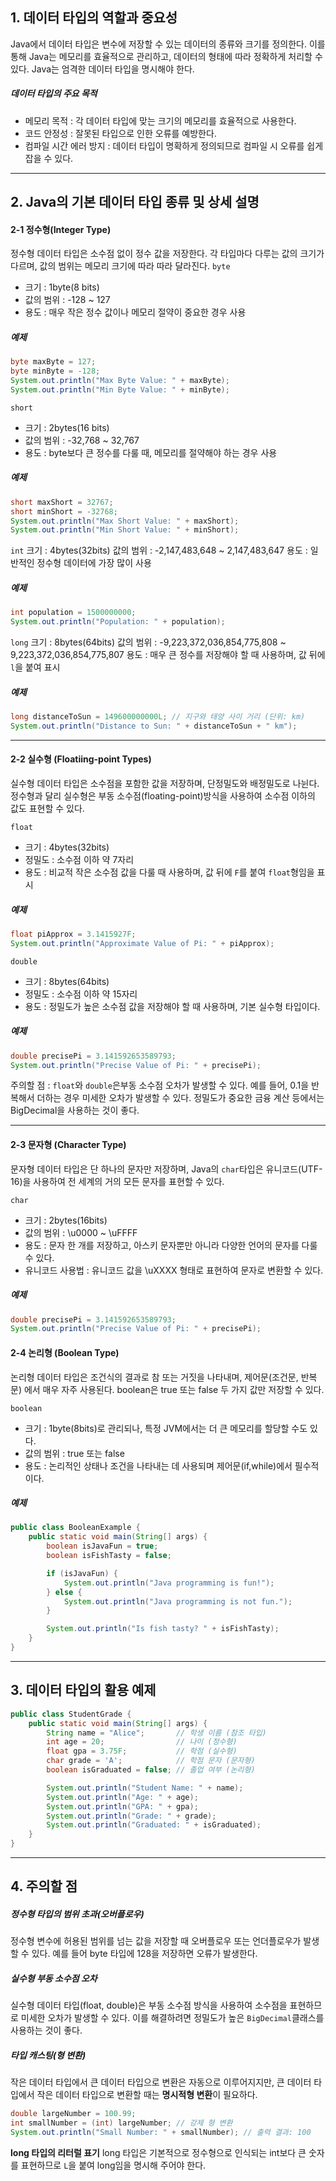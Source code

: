 ## 1. 데이터 타입의 역할과 중요성
Java에서 데이터 타입은 변수에 저장할 수 있는 데이터의 종류와 크기를 정의한다. 이를 통해 Java는 메모리를 효율적으로 관리하고, 데이터의 형태에 따라 정확하게 처리할 수 있다. Java는 엄격한 데이터 타입을 명시해야 한다. 

##### 데이터 타입의 주요 목적
+ 메모리 목적 : 각 데이터 타입에 맞는 크기의 메모리를 효율적으로 사용한다.
+ 코드 안정성 : 잘못된 타입으로 인한 오류를 예방한다.
+ 컴파일 시간 에러 방지 : 데이터 타입이 명확하게 정의되므로 컴파일 시 오류를 쉽게 잡을 수 있다.

--------------------------------------------
## 2. Java의 기본 데이터 타입 종류 및 상세 설명
#### 2-1 정수형(Integer Type)
정수형 데이터 타입은 소수점 없이 정수 값을 저장한다. 각 타입마다 다루는 값의 크기가 다르며, 값의 범위는 메모리 크기에 따라 따라 달라진다.
```byte```
+ 크기 : 1byte(8 bits)
+ 값의 범위 : -128 ~ 127
+ 용도 : 매우 작은 정수 값이나 메모리 절약이 중요한 경우 사용

##### 예제
```java
byte maxByte = 127;
byte minByte = -128;
System.out.println("Max Byte Value: " + maxByte);
System.out.println("Min Byte Value: " + minByte);
```

```short```
+ 크기 : 2bytes(16 bits)
+ 값의 범위 : -32,768 ~ 32,767
+ 용도 : byte보다 큰 정수를 다룰 때, 메모리를 절약해야 하는 경우 사용

##### 예제
```java
short maxShort = 32767;
short minShort = -32768;
System.out.println("Max Short Value: " + maxShort);
System.out.println("Min Short Value: " + minShort);
```

```int```
크기 : 4bytes(32bits)
값의 범위 : -2,147,483,648 ~ 2,147,483,647
용도 : 일반적인 정수형 데이터에 가장 많이 사용

##### 예제
```java
int population = 1500000000;
System.out.println("Population: " + population);
```

```long```
크기 : 8bytes(64bits)
값의 범위 : -9,223,372,036,854,775,808 ~ 9,223,372,036,854,775,807
용도 : 매우 큰 정수를 저장해야 할 때 사용하며, 값 뒤에 ```l```을 붙여 표시

##### 예제
```java
long distanceToSun = 149600000000L; // 지구와 태양 사이 거리 (단위: km)
System.out.println("Distance to Sun: " + distanceToSun + " km");
```

------------------------------
#### 2-2 실수형 (Floatiing-point Types)
실수형 데이터 타입은 소수점을 포함한 값을 저장하며, 단정밀도와 배정밀도로 나뉜다. 정수형과 달리 실수형은 부동 소수점(floating-point)방식을 사용하여 소수점 이하의 값도 표현할 수 있다.

```float```
+ 크기 : 4bytes(32bits)
+ 정밀도 : 소수점 이하 약 7자리
+ 용도 : 비교적 작은 소수점 값을 다룰 때 사용하며, 값 뒤에 ```F```를 붙여 ```float```형임을 표시

##### 예제
```java
float piApprox = 3.1415927F;
System.out.println("Approximate Value of Pi: " + piApprox);
```

```double```
+ 크기 : 8bytes(64bits)
+ 정밀도 : 소수점 이하 약 15자리
+ 용도 : 정밀도가 높은 소수점 값을 저장해야 할 때 사용하며, 기본 실수형 타입이다.

##### 예제
```java
double precisePi = 3.141592653589793;
System.out.println("Precise Value of Pi: " + precisePi);
```
주의할 점 : ```float```와 ```double```은부동 소수점 오차가 발생할 수 있다. 예를 들어, 0.1을 반복해서 더하는 경우 미세한 오차가 발생할 수 있다. 정밀도가 중요한 금융 계산 등에서는 BigDecimal을 사용하는 것이 좋다.

-------------------------------------
#### 2-3 문자형 (Character Type)
문자형 데이터 타입은 단 하나의 문자만 저장하며, Java의 ```char```타입은 유니코드(UTF-16)을 사용하여 전 세계의 거의 모든 문자를 표현할 수 있다.

```char```
+ 크기 : 2bytes(16bits)
+ 값의 범위 : \u0000 ~ \uFFFF
+ 용도 : 문자 한 개를 저장하고, 아스키 문자뿐만 아니라 다양한 언어의 문자를 다룰 수 있다.
+ 유니코드 사용법 : 유니코드 값을 \uXXXX 형태로 표현하여 문자로 변환할 수 있다.

##### 예제
```java
double precisePi = 3.141592653589793;
System.out.println("Precise Value of Pi: " + precisePi);
```

#### 2-4 논리형 (Boolean Type)
논리형 데이터 타입은 조건식의 결과로 참 또는 거짓을 나타내며, 제어문(조건문, 반복문) 에서 매우 자주 사용된다. boolean은 true 또는 false 두 가지 값만 저장할 수 있다.

```boolean```
+ 크기 : 1byte(8bits)로 관리되나, 특정 JVM에서는 더 큰 메모리를 할당할 수도 있다.
+ 값의 범위 : true 또는 false
+ 용도 : 논리적인 상태나 조건을 나타내는 데 사용되며 제어문(if,while)에서 필수적이다.

##### 예제
```java
public class BooleanExample {
    public static void main(String[] args) {
        boolean isJavaFun = true;
        boolean isFishTasty = false;

        if (isJavaFun) {
            System.out.println("Java programming is fun!");
        } else {
            System.out.println("Java programming is not fun.");
        }

        System.out.println("Is fish tasty? " + isFishTasty);
    }
}
```
----------------------------
## 3. 데이터 타입의 활용 예제
```java
public class StudentGrade {
    public static void main(String[] args) {
        String name = "Alice";       // 학생 이름 (참조 타입)
        int age = 20;                // 나이 (정수형)
        float gpa = 3.75F;           // 학점 (실수형)
        char grade = 'A';            // 학점 문자 (문자형)
        boolean isGraduated = false; // 졸업 여부 (논리형)

        System.out.println("Student Name: " + name);
        System.out.println("Age: " + age);
        System.out.println("GPA: " + gpa);
        System.out.println("Grade: " + grade);
        System.out.println("Graduated: " + isGraduated);
    }
}
```
-----------------------------
## 4. 주의할 점
##### 정수형 타입의 범위 초과(오버플로우)
정수형 변수에 허용된 범위를 넘는 값을 저장할 때 오버플로우 또는 언더플로우가 발생할 수 있다. 예를 들어 byte 타입에 128을 저장하면 오류가 발생한다.

##### 실수형 부동 소수점 오차
실수형 데이터 타입(float, double)은 부동 소수점 방식을 사용하여 소수점을 표현하므로 미세한 오차가 발생할 수 있다. 이를 해결하려면 정밀도가 높은 ```BigDecimal```클래스를 사용하는 것이 좋다.

##### 타입 캐스팅(형 변환)
작은 데이터 타입에서 큰 데이터 타입으로 변환은 자동으로 이루어지지만, 큰 데이터 타입에서 작은 데이터 타입으로 변환할 때는 **명시적형 변환**이 필요하다.
```java
double largeNumber = 100.99;
int smallNumber = (int) largeNumber; // 강제 형 변환
System.out.println("Small Number: " + smallNumber); // 출력 결과: 100
```
**long 타입의 리터럴 표기**
long 타입은 기본적으로 정수형으로 인식되는 int보다 큰 숫자를 표현하므로 ```L```을 붙여 long임을 명시해 주어야 한다.
